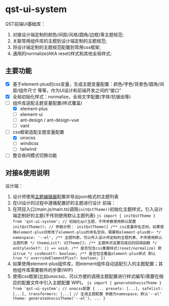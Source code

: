 # qst-ui-system
QST前端UI基础库：
1. 对接设计端定制的颜色/间距/风格(圆角/边框)等主题规范;
2. 关联常用组件库的主题到设计端定制的主题规范;
3. 将设计端定制的主题规范配置到常用css框架;
4. 通用的normalize(AKA reset)样式和其他全局样式;
## 主要功能
- [x] 基于element-plus的css变量，生成主题变量配置：颜色/字色/背景色/圆角/间距/组件尺寸 等等，作为UI设计和前端开发之间的“接口”
- [x] 全局初始化样式：normalize，全局文字配置(字体/抗锯齿等)
- [ ] 组件库适配主题变量配置(样式覆盖)
  - [x] element-plus
  - [ ] element-ui
  - [ ] ant-design / ant-design-vue
  - [ ] vant
- [ ] css框架适配主题变量配置
  - [x] unocss
  - [ ] windicss
  - [ ] tailwind
- [ ] 整合夜间模式切换功能

## 对接&使用说明
设计端：
  1. 设计师使用[主题编辑器](https://mutueye.github.io/vite-vue3-scaffold/#/themeeditor)配置并导出json格式的主题列表
  2. 在UI设计的过程中遵循配置好的主题进行设计
前端：
  1. 在项目入口(main.js/main.ts)调用`initQstTheme()`初始化主题样式，引入设计端定制好的主题(不传则使用默认主题列表)
    ```js
    import { initQstTheme } from 'qst-ui-system';
    // 初始化qst主题，不传参数使用默认配置
    initQstTheme();
    // 参数示例：
    initQstTheme({
      /** css变量命名空间，如果使用element-plus切修改了element-plus的命名空间，需要和element-plus统一 */
      namespace: '--el',
      /** 主题列表，可以传入设计师定制的主题列表，不传使用默认主题列表 */
      themeList?: UITheme[];
      /** 主题样式设置完成后的回调函数 */
      onStylesSet?: () => void;
      /** 是否包含css重置样式(reset/normalize) 默认true */
      cssReset?: boolean;
      /** 是否包含覆盖element-plus样式 默认true */
      overrideElementPlus?: boolean;
    })
    ```
  2. 如果使用element-plus组件库，则element组件自动适配引入的主题配置；其他组件库需要额外的步骤(WIP)
  3. 使用css框架(比如unocss)，可以方便的调用主题配置进行样式编写(需要在相应的配置文件中引入主题配置 WIP)。
    ```js
    import { generateUnocssTheme } from 'qst-ui-system';
     // unocss配置
     {
      ...
      presets: [...],
      safelist: [...],
      transformers: [...]
      // 生成主题配置 参数为namespace，默认'--el'
      theme: generateUnocssTheme('--el'),
      ...
    }
    ```